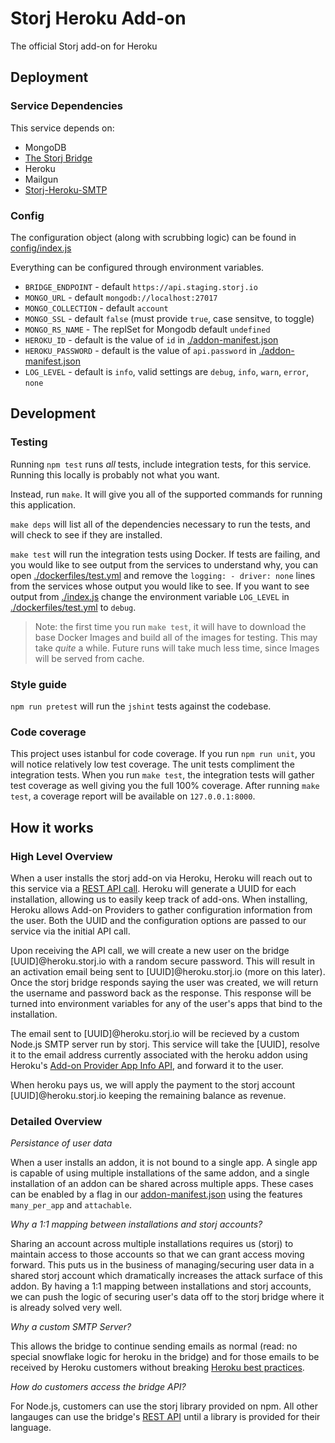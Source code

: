 # Storj Heroku Add-on

The official Storj add-on for Heroku

## Deployment

### Service Dependencies

This service depends on:

* MongoDB
* [The Storj Bridge](https://github.com/storj/bridge)
* Heroku
* Mailgun
* [Storj-Heroku-SMTP](https://github.com/storj/smtp)

### Config

The configuration object (along with scrubbing logic) can be found in [config/index.js](./config/index.js)

Everything can be configured through environment variables.

* `BRIDGE_ENDPOINT` - default `https://api.staging.storj.io`
* `MONGO_URL` - default `mongodb://localhost:27017`
* `MONGO_COLLECTION` - default `account`
* `MONGO_SSL` - default `false` (must provide `true`, case sensitve, to toggle)
* `MONGO_RS_NAME` - The replSet for Mongodb default `undefined` 
* `HEROKU_ID` - default is the value of `id` in [./addon-manifest.json](./addon-manifest.json)
* `HEROKU_PASSWORD` - default is the value of `api.password` in [./addon-manifest.json](./addon-mainfest.json)
* `LOG_LEVEL` - default is `info`, valid settings are `debug`, `info`, `warn`, `error`, `none`

## Development

### Testing

Running `npm test` runs _all_ tests, include integration tests, for this service. Running this locally is probably not what you want.

Instead, run `make`. It will give you all of the supported commands for running this application.

`make deps` will list all of the dependencies necessary to run the tests, and will check to see if they are installed.

`make test` will run the integration tests using Docker. If tests are failing, and you would like to see output from the services to understand why, you can open [./dockerfiles/test.yml](./dockerfiles/test.yml) and remove the `logging: - driver: none` lines from the services whose output you would like to see. If you want to see output from [./index.js](./index.js) change the environment variable `LOG_LEVEL` in [./dockerfiles/test.yml](./dockerfiles/test.yml) to `debug`.

> Note: the first time you run `make test`, it will have to download the base Docker Images and build all of the images for testing. This may take _quite_ a while. Future runs will take much less time, since Images will be served from cache.

### Style guide

`npm run pretest` will run the `jshint` tests against the codebase.

### Code coverage

This project uses istanbul for code coverage. If you run `npm run unit`, you will notice relatively low test coverage. The unit tests compliment the integration tests. When you run `make test`, the integration tests will gather test coverage as well giving you the full 100% coverage. After running `make test`, a coverage report will be available on `127.0.0.1:8000`.

## How it works

### High Level Overview

When a user installs the storj add-on via Heroku, Heroku will reach out to this service via a [REST API call](https://devcenter.heroku.com/articles/add-on-provider-api#provision). Heroku will generate a UUID for each installation, allowing us to easily keep track of add-ons. When installing, Heroku allows Add-on Providers to gather configuration information from the user. Both the UUID and the configuration options are passed to our service via the initial API call.

Upon receiving the API call, we will create a new user on the bridge [UUID]@heroku.storj.io with a random secure password. This will result in an activation email being sent to [UUID]@heroku.storj.io (more on this later). Once the storj bridge responds saying the user was created, we will return the username and password back as the response. This response will be turned into environment variables for any of the user's apps that bind to the installation.

The email sent to [UUID]@heroku.storj.io will be recieved by a custom Node.js SMTP server run by storj. This service will take the [UUID], resolve it to the email address currently associated with the heroku addon using Heroku's [Add-on Provider App Info API](https://devcenter.heroku.com/articles/add-on-app-info#get-app-info), and forward it to the user.

When heroku pays us, we will apply the payment to the storj account [UUID]@heroku.storj.io keeping the remaining balance as revenue.

### Detailed Overview

*Persistance of user data*

When a user installs an addon, it is not bound to a single app. A single app is capable of using multiple installations of the same addon, and a single installation of an addon can be shared across multiple apps. These cases can be enabled by a flag in our [addon-manifest.json](https://devcenter.heroku.com/articles/add-on-manifest) using the features `many_per_app` and `attachable`.

*Why a 1:1 mapping between installations and storj accounts?*

Sharing an account across multiple installations requires us (storj) to maintain access to those accounts so that we can grant access moving forward. This puts us in the business of managing/securing user data in a shared storj account which dramatically increases the attack surface of this addon. By having a 1:1 mapping between installations and storj accounts, we can push the logic of securing user's data off to the storj bridge where it is already solved very well.

*Why a custom SMTP Server?*

This allows the bridge to continue sending emails as normal (read: no special snowflake logic for heroku in the bridge) and for those emails to be received by Heroku customers without breaking [Heroku best practices](https://devcenter.heroku.com/articles/add-on-provider-technical-best-practices#use-the-correct-email-address-for-customers).

*How do customers access the bridge API?*

For Node.js, customers can use the storj library provided on npm. All other langauges can use the bridge's [REST API](storj.github.io/bridge/) until a library is provided for their language.
